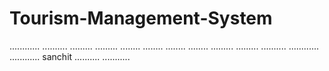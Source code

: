 # Tourism-Management-System
............
..........
.........
.........
........
........
........
........
.........
.........
..........
............
............
sanchit
..........
...........
